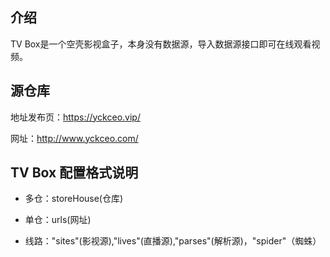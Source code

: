 ## 介绍

TV Box是一个空壳影视盒子，本身没有数据源，导入数据源接口即可在线观看视频。

## 源仓库

地址发布页：https://yckceo.vip/

网址：http://www.yckceo.com/

## TV Box 配置格式说明

- 多仓：storeHouse(仓库)

- 单仓：urls(网址)

- 线路："sites"(影视源),"lives"(直播源),"parses"(解析源)，"spider"（蜘蛛）
